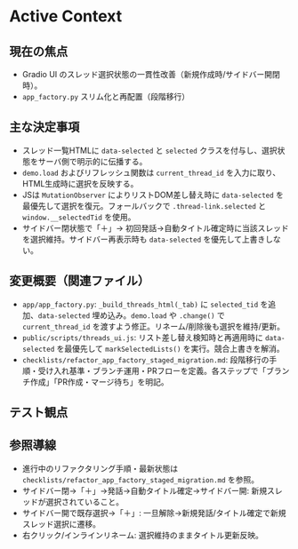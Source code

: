 # Active Context

## 現在の焦点
- Gradio UI のスレッド選択状態の一貫性改善（新規作成時/サイドバー開閉時）。
- `app_factory.py` スリム化と再配置（段階移行）

## 主な決定事項
- スレッド一覧HTMLに `data-selected` と `selected` クラスを付与し、選択状態をサーバ側で明示的に伝播する。
- `demo.load` およびリフレッシュ関数は `current_thread_id` を入力に取り、HTML生成時に選択を反映する。
- JSは `MutationObserver` によりリストDOM差し替え時に `data-selected` を最優先して選択を復元。フォールバックで `.thread-link.selected` と `window.__selectedTid` を使用。
- サイドバー閉状態で「＋」→ 初回発話→自動タイトル確定時に当該スレッドを選択維持。サイドバー再表示時も `data-selected` を優先して上書きしない。

## 変更概要（関連ファイル）
- `app/app_factory.py`: `_build_threads_html(_tab)` に `selected_tid` を追加、`data-selected` 埋め込み。`demo.load` や `.change()` で `current_thread_id` を渡すよう修正。リネーム/削除後も選択を維持/更新。
- `public/scripts/threads_ui.js`: リスト差し替え検知時と再適用時に `data-selected` を最優先して `markSelectedLists()` を実行。競合上書きを解消。
- `checklists/refactor_app_factory_staged_migration.md`: 段階移行の手順・受け入れ基準・ブランチ運用・PRフローを定義。各ステップで「ブランチ作成」「PR作成・マージ待ち」を明記。

## テスト観点

## 参照導線
- 進行中のリファクタリング手順・最新状態は `checklists/refactor_app_factory_staged_migration.md` を参照。
- サイドバー閉→「＋」→発話→自動タイトル確定→サイドバー開: 新規スレッドが選択されていること。
- サイドバー開で既存選択→「＋」: 一旦解除→新規発話/タイトル確定で新規スレッド選択に遷移。
- 右クリック/インラインリネーム: 選択維持のままタイトル更新反映。


